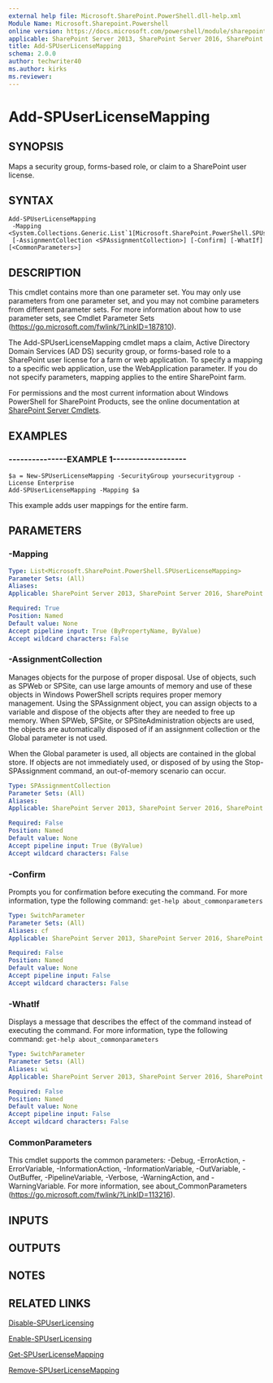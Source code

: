 ```yaml
---
external help file: Microsoft.SharePoint.PowerShell.dll-help.xml
Module Name: Microsoft.Sharepoint.Powershell
online version: https://docs.microsoft.com/powershell/module/sharepoint-server/add-spuserlicensemapping
applicable: SharePoint Server 2013, SharePoint Server 2016, SharePoint Server 2019
title: Add-SPUserLicenseMapping
schema: 2.0.0
author: techwriter40
ms.author: kirks
ms.reviewer:
---
```


# Add-SPUserLicenseMapping

## SYNOPSIS

Maps a security group, forms-based role, or claim to a SharePoint user license.



## SYNTAX

```
Add-SPUserLicenseMapping
 -Mapping <System.Collections.Generic.List`1[Microsoft.SharePoint.PowerShell.SPUserLicenseMapping]>
 [-AssignmentCollection <SPAssignmentCollection>] [-Confirm] [-WhatIf] [<CommonParameters>]
```

## DESCRIPTION
This cmdlet contains more than one parameter set.
You may only use parameters from one parameter set, and you may not combine parameters from different parameter sets.
For more information about how to use parameter sets, see Cmdlet Parameter Sets (https://go.microsoft.com/fwlink/?LinkID=187810).

The Add-SPUserLicenseMapping cmdlet maps a claim, Active Directory Domain Services (AD DS) security group, or forms-based role to a SharePoint user license for a farm or web application.
To specify a mapping to a specific web application, use the WebApplication parameter.
If you do not specify parameters, mapping applies to the entire SharePoint farm.

For permissions and the most current information about Windows PowerShell for SharePoint Products, see the online documentation at [SharePoint Server Cmdlets](https://docs.microsoft.com/powershell/sharepoint/sharepoint-server/sharepoint-server-cmdlets).

## EXAMPLES

### ---------------EXAMPLE 1------------------- 
```
$a = New-SPUserLicenseMapping -SecurityGroup yoursecuritygroup -License Enterprise
Add-SPUserLicenseMapping -Mapping $a
```

This example adds user mappings for the entire farm.

## PARAMETERS

### -Mapping
```yaml
Type: List<Microsoft.SharePoint.PowerShell.SPUserLicenseMapping>
Parameter Sets: (All)
Aliases: 
Applicable: SharePoint Server 2013, SharePoint Server 2016, SharePoint Server 2019

Required: True
Position: Named
Default value: None
Accept pipeline input: True (ByPropertyName, ByValue)
Accept wildcard characters: False
```

### -AssignmentCollection
Manages objects for the purpose of proper disposal.
Use of objects, such as SPWeb or SPSite, can use large amounts of memory and use of these objects in Windows PowerShell scripts requires proper memory management.
Using the SPAssignment object, you can assign objects to a variable and dispose of the objects after they are needed to free up memory.
When SPWeb, SPSite, or SPSiteAdministration objects are used, the objects are automatically disposed of if an assignment collection or the Global parameter is not used.

When the Global parameter is used, all objects are contained in the global store.
If objects are not immediately used, or disposed of by using the Stop-SPAssignment command, an out-of-memory scenario can occur.

```yaml
Type: SPAssignmentCollection
Parameter Sets: (All)
Aliases: 
Applicable: SharePoint Server 2013, SharePoint Server 2016, SharePoint Server 2019

Required: False
Position: Named
Default value: None
Accept pipeline input: True (ByValue)
Accept wildcard characters: False
```

### -Confirm
Prompts you for confirmation before executing the command.
For more information, type the following command: `get-help about_commonparameters`

```yaml
Type: SwitchParameter
Parameter Sets: (All)
Aliases: cf
Applicable: SharePoint Server 2013, SharePoint Server 2016, SharePoint Server 2019

Required: False
Position: Named
Default value: None
Accept pipeline input: False
Accept wildcard characters: False
```

### -WhatIf
Displays a message that describes the effect of the command instead of executing the command.
For more information, type the following command: `get-help about_commonparameters`

```yaml
Type: SwitchParameter
Parameter Sets: (All)
Aliases: wi
Applicable: SharePoint Server 2013, SharePoint Server 2016, SharePoint Server 2019

Required: False
Position: Named
Default value: None
Accept pipeline input: False
Accept wildcard characters: False
```

### CommonParameters
This cmdlet supports the common parameters: -Debug, -ErrorAction, -ErrorVariable, -InformationAction, -InformationVariable, -OutVariable, -OutBuffer, -PipelineVariable, -Verbose, -WarningAction, and -WarningVariable. For more information, see about_CommonParameters (https://go.microsoft.com/fwlink/?LinkID=113216).

## INPUTS

## OUTPUTS

## NOTES

## RELATED LINKS

[Disable-SPUserLicensing](Disable-SPUserLicensing.md)

[Enable-SPUserLicensing](Enable-SPUserLicensing.md)

[Get-SPUserLicenseMapping](Get-SPUserLicenseMapping.md)

[Remove-SPUserLicenseMapping](Remove-SPUserLicenseMapping.md)

